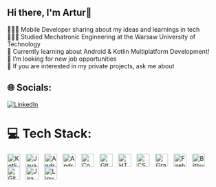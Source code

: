 ## Hi there, I'm Artur👋

👨🏼‍💻 Mobile Developer sharing about my ideas and learnings in tech<br>👨🏻‍🎓 Studied Mechatronic Engineering at the Warsaw University of Technology<br>💭 Currently learning about Android & Kotlin Multiplatform Development!<br>🤝 I’m looking for new job opportunities<br>💬 If you are interested in my private projects, ask me about<br>


## 🌐 Socials:
[![LinkedIn](https://img.shields.io/badge/LinkedIn-%230077B5.svg?logo=linkedin&logoColor=white)](https://linkedin.com/in/artur-wilczek) 

# 💻 Tech Stack:

<img align="left" alt="Kotlin" width="30px" style="padding-right:10px;" src="https://icon.icepanel.io/Technology/svg/Kotlin.svg" />
<img align="left" alt="Java" width="30px" style="padding-right:10px;" src="https://cdn.jsdelivr.net/gh/devicons/devicon/icons/java/java-original.svg"/>
<img align="left" alt="Android" width="30px" style="padding-right:10px;" src="https://icon.icepanel.io/Technology/svg/Android.svg" />
<img align="left" alt="Android Studio" width="30px" style="padding-right:10px;" src="https://icon.icepanel.io/Technology/svg/Android-Studio.svg" />
<img align="left" alt="Compose" width="30px" style="padding-right:10px;" src="https://user-images.githubusercontent.com/29678011/201169741-7f95aae5-4cf7-462c-8cbd-e4dc5b0b2346.svg" />
<img align="left" alt="Git" width="30px" style="padding-right:10px;" src="https://cdn.jsdelivr.net/gh/devicons/devicon/icons/git/git-original.svg" />
<img align="left" alt="HTML" width="30px" style="padding-right:10px;" src="https://cdn.jsdelivr.net/gh/devicons/devicon/icons/html5/html5-plain.svg" />
<img align="left" alt="CSS" width="30px" style="padding-right:10px;" src="https://cdn.jsdelivr.net/gh/devicons/devicon/icons/css3/css3-plain.svg" />
<img align="left" alt="Gradle" width="30px" style="padding-right:10px;" src="https://icon.icepanel.io/Technology/svg/Gradle.svg" />
<img align="left" alt="Firebase" width="30px" style="padding-right:10px;" src="https://icon.icepanel.io/Technology/svg/Firebase.svg" />
<img align="left" alt="Bitbucket" width="30px" style="padding-right:10px;" src="https://icon.icepanel.io/Technology/svg/BitBucket.svg" />
<img align="left" alt="GitHub" width="30px" style="padding-right:10px;" src="https://encrypted-tbn0.gstatic.com/images?q=tbn:ANd9GcS7cmmOu4xUkNNZlk-qh4r47i9n6R1mLQD-3Q&s" />
<img align="left" alt="Jira" width="30px" style="padding-right:10px;" src="https://icon.icepanel.io/Technology/svg/Jira.svg" />
<img align="left" alt="Linux" width="30px" style="padding-right:10px;" src="https://cdn.jsdelivr.net/gh/devicons/devicon/icons/linux/linux-original.svg" />

<!-- Proudly created with GPRM ( https://gprm.itsvg.in ) -->
<!-- Proudly created with GPRM ( https://gprm.itsvg.in ) -->
<!--
**artwil94/artwil94** is a ✨ _special_ ✨ repository because its `README.md` (this file) appears on your GitHub profile.
![Java](https://img.shields.io/badge/java-%23ED8B00.svg?style=for-the-badge&logo=openjdk&logoColor=white) ![Kotlin](https://img.shields.io/badge/kotlin-%237F52FF.svg?style=for-the-badge&logo=kotlin&logoColor=white)  ![Swift](https://img.shields.io/badge/swift-F54A2A?style=for-the-badge&logo=swift&logoColor=white)

Here are some ideas to get you started:

- 🔭 I’m currently working on ...
- 🌱 I’m currently learning ...
- 👯 I’m looking to collaborate on ...
- 🤔 I’m looking for help with ...
- 💬 Ask me about ...
- 📫 How to reach me: ...
- 😄 Pronouns: ...
- ⚡ Fun fact: ...
-->

